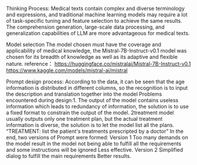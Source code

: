 Thinking Process:
Medical texts contain complex and diverse terminology and expressions, and traditional machine learning models may require a lot of task-specific tuning and feature selection to achieve the same results. The comprehension generation, large-scale data processing, and generalization capabilities of LLM are more advantageous for medical texts.

Model selection
The model chosen must have the coverage and applicability of medical knowledge, the Mistral-7B-Instruct-v0.1 model was chosen for its breadth of knowledge as well as its adaptive and flexible nature.
reference：
https://huggingface.co/mistralai/Mistral-7B-Instruct-v0.1
https://www.kaggle.com/models/mistral-ai/mistral

Prompt design process:
According to the data, it can be seen that the age information is distributed in different columns, so the recognition is to input the description and translation together into the model
Problems encountered during design:1. The output of the model contains useless information which leads to redundancy of information, the solution is to use a fixed format to constrain the output of the model.
2treatment model usually outputs only one treatment plan, but the actual treatment information is diverse, the solution is to let the model list all the plans.
“TREATMENT: list the patient's treatments prescripted by a doctor”
In the end, two versions of Prompt were formed:
Version 1 Too many demands on the model result in the model not being able to fulfill all the requirements and some instructions will be ignored Less effective.
Version 2 Simplified dialog to fulfill the main requirements Better results.
